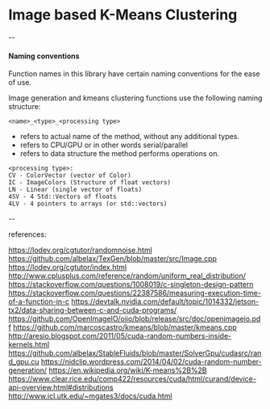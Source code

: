 # Image based K-Means Clustering

--

#### Naming conventions

Function names in this library have certain naming conventions for the ease of use.

Image generation and kmeans clustering functions use the following naming structure:
```
<name>_<type>_<processing type>
```
* <name> refers to actual name of the method, without any additional types.
* <type> refers to CPU/GPU or in other words serial/parallel
* <processing type> refers to data structure the method performs operations on.

```
<processing type>:
CV - ColorVector (vector of Color)
IC - ImageColors (Structure of float vectors)
LN - Linear (single vector of floats)
4SV - 4 Std::Vectors of floats
4LV - 4 pointers to arrays (or std::vectors)
```


--



references:

https://lodev.org/cgtutor/randomnoise.html
https://github.com/albelax/TexGen/blob/master/src/Image.cpp
https://lodev.org/cgtutor/index.html
http://www.cplusplus.com/reference/random/uniform_real_distribution/
https://stackoverflow.com/questions/1008019/c-singleton-design-pattern
https://stackoverflow.com/questions/22387586/measuring-execution-time-of-a-function-in-c
https://devtalk.nvidia.com/default/topic/1014332/jetson-tx2/data-sharing-between-c-and-cuda-programs/
https://github.com/OpenImageIO/oiio/blob/release/src/doc/openimageio.pdf
https://github.com/marcoscastro/kmeans/blob/master/kmeans.cpp
http://aresio.blogspot.com/2011/05/cuda-random-numbers-inside-kernels.html
https://github.com/albelax/StableFluids/blob/master/SolverGpu/cudasrc/rand_gpu.cu
https://nidclip.wordpress.com/2014/04/02/cuda-random-number-generation/
https://en.wikipedia.org/wiki/K-means%2B%2B
https://www.clear.rice.edu/comp422/resources/cuda/html/curand/device-api-overview.html#distributions
http://www.icl.utk.edu/~mgates3/docs/cuda.html
